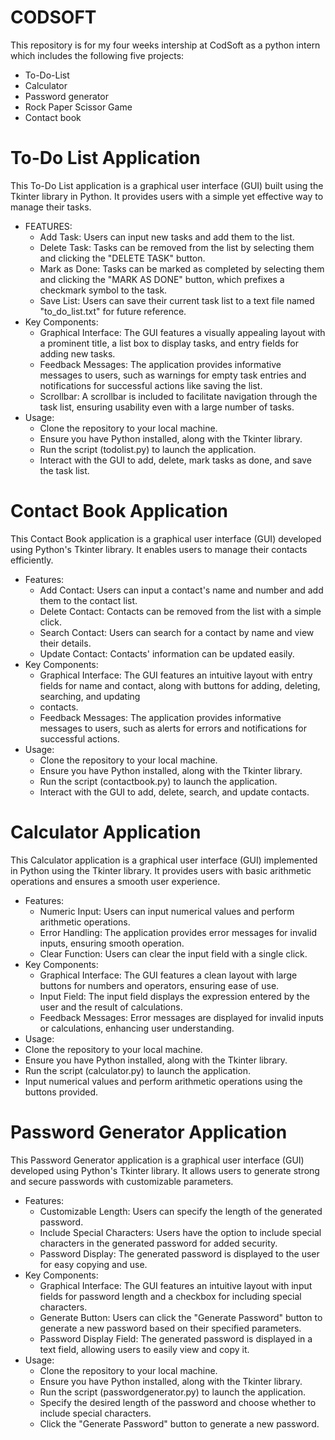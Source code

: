 # CODSOFT
This repository is for my four weeks intership at CodSoft as a python intern which includes the following five projects:
* To-Do-List
* Calculator
* Password generator
* Rock Paper Scissor Game
* Contact book

# To-Do List Application
This To-Do List application is a graphical user interface (GUI) built using the Tkinter library in Python. It provides users with a simple yet effective way to manage their tasks.

* FEATURES:
  * Add Task: Users can input new tasks and add them to the list.
  *  Delete Task: Tasks can be removed from the list by selecting them and clicking the "DELETE TASK" button.
  *  Mark as Done: Tasks can be marked as completed by selecting them and clicking the "MARK AS DONE" button, which prefixes a checkmark symbol to the task.
  * Save List: Users can save their current task list to a text file named "to_do_list.txt" for future reference.
* Key Components:
  * Graphical Interface: The GUI features a visually appealing layout with a prominent title, a list box to display tasks, and entry fields for adding new tasks.
  * Feedback Messages: The application provides informative messages to users, such as warnings for empty task entries and notifications for successful actions like saving the list.
  * Scrollbar: A scrollbar is included to facilitate navigation through the task list, ensuring usability even with a large number of tasks.
* Usage:
  * Clone the repository to your local machine.
  * Ensure you have Python installed, along with the Tkinter library.
  * Run the script (todolist.py) to launch the application.
  * Interact with the GUI to add, delete, mark tasks as done, and save the task list.

# Contact Book Application
This Contact Book application is a graphical user interface (GUI) developed using Python's Tkinter library. It enables users to manage their contacts efficiently.

* Features:
  * Add Contact: Users can input a contact's name and number and add them to the contact list.
  * Delete Contact: Contacts can be removed from the list with a simple click.
  * Search Contact: Users can search for a contact by name and view their details.
  * Update Contact: Contacts' information can be updated easily.
* Key Components:
  * Graphical Interface: The GUI features an intuitive layout with entry fields for name and contact, along with buttons for adding, deleting, searching, and updating 
  * contacts.
  * Feedback Messages: The application provides informative messages to users, such as alerts for errors and notifications for successful actions.
* Usage:
  * Clone the repository to your local machine.
  * Ensure you have Python installed, along with the Tkinter library.
  * Run the script (contactbook.py) to launch the application.
  * Interact with the GUI to add, delete, search, and update contacts.

# Calculator Application
This Calculator application is a graphical user interface (GUI) implemented in Python using the Tkinter library. It provides users with basic arithmetic operations and ensures a smooth user experience.

* Features:
  * Numeric Input: Users can input numerical values and perform arithmetic operations.
  * Error Handling: The application provides error messages for invalid inputs, ensuring smooth operation.
  * Clear Function: Users can clear the input field with a single click.
* Key Components:
  * Graphical Interface: The GUI features a clean layout with large buttons for numbers and operators, ensuring ease of use.
  * Input Field: The input field displays the expression entered by the user and the result of calculations.
  * Feedback Messages: Error messages are displayed for invalid inputs or calculations, enhancing user understanding.
* Usage:
 * Clone the repository to your local machine.
 *  Ensure you have Python installed, along with the Tkinter library.
  * Run the script (calculator.py) to launch the application.
  * Input numerical values and perform arithmetic operations using the buttons provided.

# Password Generator Application
This Password Generator application is a graphical user interface (GUI) developed using Python's Tkinter library. It allows users to generate strong and secure passwords with customizable parameters.

* Features:
  * Customizable Length: Users can specify the length of the generated password.
  * Include Special Characters: Users have the option to include special characters in the generated password for added security.
  * Password Display: The generated password is displayed to the user for easy copying and use.
* Key Components:
  * Graphical Interface: The GUI features an intuitive layout with input fields for password length and a checkbox for including special characters.
  * Generate Button: Users can click the "Generate Password" button to generate a new password based on their specified parameters.
  * Password Display Field: The generated password is displayed in a text field, allowing users to easily view and copy it.
* Usage:
  * Clone the repository to your local machine.
  * Ensure you have Python installed, along with the Tkinter library.
  * Run the script (passwordgenerator.py) to launch the application.
  * Specify the desired length of the password and choose whether to include special characters.
  * Click the "Generate Password" button to generate a new password.
